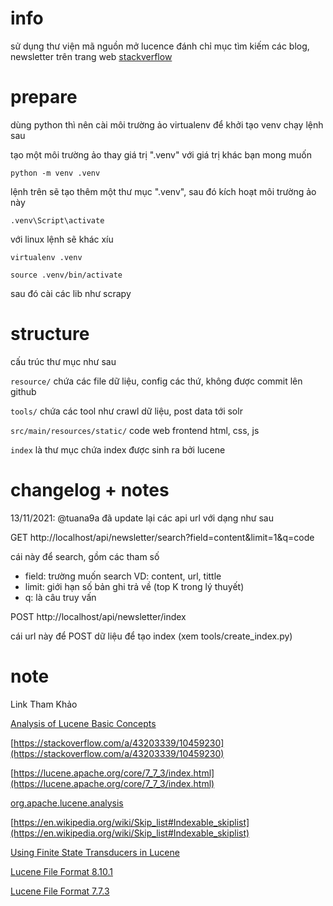 # info

sử dụng thư viện mã nguồn mở lucence đánh chỉ mục tìm kiếm các blog, newsletter trên trang web [stackverflow](https://stackoverflow.blog/newsletter/)

# prepare

dùng python thì nên cài môi trường ảo virtualenv để khởi tạo venv chạy lệnh sau

tạo một môi trường ảo thay giá trị ".venv" với giá trị khác bạn mong muốn

`python -m venv .venv`

lệnh trên sẽ tạo thêm một thư mục ".venv", sau đó kích hoạt môi trường ảo này

`.venv\Script\activate`

với linux lệnh sẽ khác xíu

`virtualenv .venv`

`source .venv/bin/activate`

sau đó cài các lib như scrapy

# structure

cấu trúc thư mục như sau

`resource/` chứa các file dữ liệu, config các thứ, không được commit lên github

`tools/` chứa các tool như crawl dữ liệu, post data tới solr

`src/main/resources/static/` code web frontend html, css, js

`index` là thư mục chứa index được sinh ra bởi lucene

# changelog + notes

13/11/2021: @tuana9a đã update lại các api url với dạng như sau

GET http://localhost/api/newsletter/search?field=content&limit=1&q=code

cái này để search, gồm các tham số

-   field: trường muốn search VD: content, url, tittle
-   limit: giới hạn số bản ghi trả về (top K trong lý thuyết)
-   q: là câu truy vấn

POST http://localhost/api/newsletter/index

cái url này để POST dữ liệu để tạo index (xem tools/create_index.py)

# note

Link Tham Khảo

[Analysis of Lucene Basic Concepts](https://alibaba-cloud.medium.com/analysis-of-lucene-basic-concepts-5ff5d8b90a53)

[https://stackoverflow.com/a/43203339/10459230](https://stackoverflow.com/a/43203339/10459230)

[https://lucene.apache.org/core/7_7_3/index.html](https://lucene.apache.org/core/7_7_3/index.html)

[org.apache.lucene.analysis](https://lucene.apache.org/core/7_7_3/core/org/apache/lucene/analysis/package-summary.html#package.description)

[https://en.wikipedia.org/wiki/Skip_list#Indexable_skiplist](https://en.wikipedia.org/wiki/Skip_list#Indexable_skiplist)

[Using Finite State Transducers in Lucene](https://blog.mikemccandless.com/2010/12/using-finite-state-transducers-in.html)

[Lucene File Format 8.10.1](https://lucene.apache.org/core/8_10_1/core/org/apache/lucene/codecs/lucene87/package-summary.html#package.description)

[Lucene File Format 7.7.3](https://lucene.apache.org/core/7_7_3/core/org/apache/lucene/codecs/lucene70/package-summary.html#package.description)
